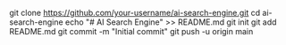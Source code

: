 git clone https://github.com/your-username/ai-search-engine.git
cd ai-search-engine
echo "# AI Search Engine" >> README.md
git init
git add README.md
git commit -m "Initial commit"
git push -u origin main
